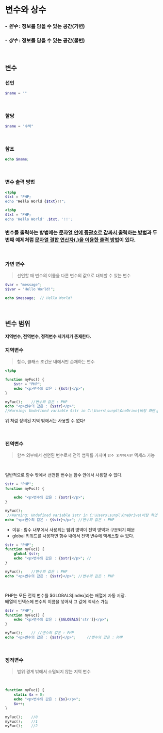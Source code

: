 # 변수와 상수

### - _변수_ : 정보를 담을 수 있는 공간(가변)

### - _상수_ : 정보를 담을 수 있는 공간(불변)

<br/>

## **변수**

### 선언

```php
$name = ""
```

<br/>

### 할당

```php
$name = "수박"
```

<br/>

### 참조

```php
echo $name;
```

<br/>

### 변수 출력 방법

```php
<?php
$txt = "PHP;
echo "Hello World {$txt}!!";
```

```php
<?php
$txt = "PHP;
echo 'Hello World' .$txt. '!!';
```

### 변수를 출력하는 방법에는 <U>문자열 안에 중괄호로 감싸서 출력하는 방법</U>과 두 번째 예제처럼 <U>문자열 결합 연산자(.)을 이용한 출력 방법</U>이 있다.

<br/>

### 가변 변수

> 선언할 때 변수의 이름을 다른 변수의 값으로 대체할 수 있는 변수

```php
$var = "message";
$$var = "Hello World!";

echo $message;  // Hello World!
```

<br/>

## 변수 범위

**지역변수, 전역변수, 정적변수 세가지가 존재한다.**

### 지역변수

> 함수, 클래스 조건문 내에서만 존재하는 변수

```php
<?php

function myFuc() {
    $str = "PHP";
    echo "<p>변수의 값은 : {$str}</p>";
}

myFuc();    //변수의 값은 : PHP
echo "<p>변수의 값은 : {$str}</p>";
//Warning: Undefined variable $str in C:\Users\sunpl\OneDrive\바탕 화면\php\hello.php on line 9
```

위 처럼 정의된 지역 밖에서는 사용할 수 없다!

<br/>

### 전역변수

> 함수 외부에서 선언된 변수로서 전역 범위를 가지며 `함수 외부에서만` 엑세스 가능

<br/>

일반적으로 함수 밖에서 선언된 변수는 함수 안에서 사용할 수 없다.

```php
$str = "PHP";
function myFuc() {

    echo "<p>변수의 값은 : {$str}</p>";
}

myFuc();
 //Warning: Undefined variable $str in C:\Users\sunpl\OneDrive\바탕 화면\php\hello.php on line 6
echo "<p>변수의 값은 : {$str}</p>"; //변수의 값은 : PHP
```

- 이유 : 함수 내부에서 사용되는 범위 영역이 전역 영역과 구분되기 때문
- global 키워드를 사용하면 함수 내에서 전역 변수에 액세스할 수 있다.
  <br/>

```php
$str = "PHP";
function myFuc() {
    global $str;
    echo "<p>변수의 값은 : {$str}</p>"; //
}

myFuc();    //변수의 값은 : PHP
echo "<p>변수의 값은 : {$str}</p>"; //변수의 값은 : PHP
```

<br/>

PHP는 모든 전역 변수를 $GLOBALS[index]라는 배열에 자동 저장. <br/>
배열의 인덱스에 변수의 이름을 넣어서 그 값에 액세스 가능

```php
$str = "PHP";
function myFuc() {
    echo "<p>변수의 값은 : {$GLOBALS['str']}</p>";
}

myFuc();    // //변수의 값은 : PHP
echo "<p>변수의 값은 : {$str}</p>";     //변수의 값은 : PHP
```

<br/>

### 정적변수

> 범위 경계 밖에서 소멸되지 않는 지역 변수

<br/>

```php
function myFuc() {
    static $x = 0;
    echo "<p>변수의 값은 : {$x}</p>";
    $x++;
}

myFuc();    //0
myFuc();    //1
myFuc();    //2
```
